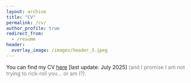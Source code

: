 ```yaml
---
layout: archive
title: "CV"
permalink: /cv/
author_profile: true
redirect_from:
  - /resume
header:
  overlay_image: /images/header_3.jpeg
---
```


You can find my CV [here](/files/202507_CV_D'Agnese.pdf) [last update: July 2025] <span style="color: grey;">(and I promise I am not trying to rick-roll you... or am I?).</span>
